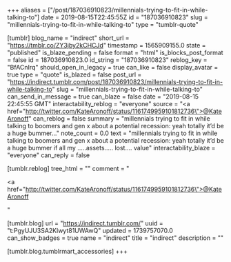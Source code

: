 +++
aliases = ["/post/187036910823/millennials-trying-to-fit-in-while-talking-to"]
date = 2019-08-15T22:45:55Z
id = "187036910823"
slug = "millennials-trying-to-fit-in-while-talking-to"
type = "tumblr-quote"

[tumblr]
blog_name = "indirect"
short_url = "https://tmblr.co/ZY3jby2kCHCJd"
timestamp = 1565909155.0
state = "published"
is_blaze_pending = false
format = "html"
is_blocks_post_format = false
id = 187036910823.0
id_string = "187036910823"
reblog_key = "BfACnIrq"
should_open_in_legacy = true
can_like = false
display_avatar = true
type = "quote"
is_blazed = false
post_url = "https://indirect.tumblr.com/post/187036910823/millennials-trying-to-fit-in-while-talking-to"
slug = "millennials-trying-to-fit-in-while-talking-to"
can_send_in_message = true
can_blaze = false
date = "2019-08-15 22:45:55 GMT"
interactability_reblog = "everyone"
source = "<a href=\"http://twitter.com/KateAronoff/status/1161749959101812736\">@KateAronoff</a>"
can_reblog = false
summary = "millennials trying to fit in while talking to boomers and gen x about a potential recession: yeah totally it’d be a huge bummer..."
note_count = 0.0
text = "millennials trying to fit in while talking to boomers and gen x about a potential recession: yeah totally it&rsquo;d be a huge bummer if all my &hellip;..assets&hellip;.. lost&hellip;. value"
interactability_blaze = "everyone"
can_reply = false

[tumblr.reblog]
tree_html = ""
comment = "<p><a href=\"http://twitter.com/KateAronoff/status/1161749959101812736\">@KateAronoff</a></p>"

[tumblr.blog]
url = "https://indirect.tumblr.com/"
uuid = "t:PgyUJU3SA2Klwyt81UWAwQ"
updated = 1739757070.0
can_show_badges = true
name = "indirect"
title = "indirect"
description = ""

[tumblr.blog.tumblrmart_accessories]
+++
